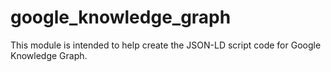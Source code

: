 # google_knowledge_graph

This module is intended to help create the JSON-LD script code for Google Knowledge Graph.